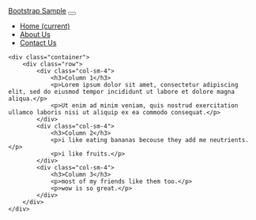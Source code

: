 <!DOCTYPE html>
<html>
<head>
	<title>Bootstrap Sample</title>
	<meta charset="utf-8">
	<meta name="viewport" content="width=device-width, initial-scale=1">
	<link rel="stylesheet" href="https://maxcdn.bootstrapcdn.com/bootstrap/4.0.0/css/bootstrap.min.css">
	<script src="https://ajax.googleapis.com/ajax/libs/jquery/3.3.1/jquery.min.js"></script>
	<script src="https://cdnjs.cloudflare.com/ajax/libs/popper.js/1.12.9/umd/popper.min.js"></script>
	<script src="https://maxcdn.bootstrapcdn.com/bootstrap/4.0.0/js/bootstrap.min.js"></script>
</head>
<body>
	<nav class="navbar navbar-expand-lg navbar-light bg-light">
		<a class="navbar-brand" href="#">Bootstrap Sample</a>
		<button class="navbar-toggler" type="button" data-toggle="collapse" data-target="#navbarNav" aria-controls="navbarNav" aria-expanded="false" aria-label="Toggle navigation">
			<span class="navbar-toggler-icon"></span>
		</button>
		<div class="collapse navbar-collapse" id="navbarNav">
			<ul class="navbar-nav">
				<li class="nav-item active">
					<a class="nav-link" href="#">Home <span class="sr-only">(current)</span></a>
				</li>
				<li class="nav-item">
					<a class="nav-link" href="#">About Us</a>
				</li>
				<li class="nav-item">
					<a class="nav-link" href="#">Contact Us</a>
				</li>
			</ul>
		</div>
	</nav>

	<div class="container">
		<div class="row">
			<div class="col-sm-4">
				<h3>Column 1</h3>
				<p>Lorem ipsum dolor sit amet, consectetur adipiscing elit, sed do eiusmod tempor incididunt ut labore et dolore magna aliqua.</p>
				<p>Ut enim ad minim veniam, quis nostrud exercitation ullamco laboris nisi ut aliquip ex ea commodo consequat.</p>
			</div>
			<div class="col-sm-4">
				<h3>Column 2</h3>
				<p>i like eating bananas becouse they add me neutrients.</p>
				<p>i like fruits.</p>
			</div>
			<div class="col-sm-4">
				<h3>Column 3</h3>
				<p>most of my friends like them too.</p>
				<p>wow is so great.</p>
			</div>
		</div>
	</div>
</body>
</html>

